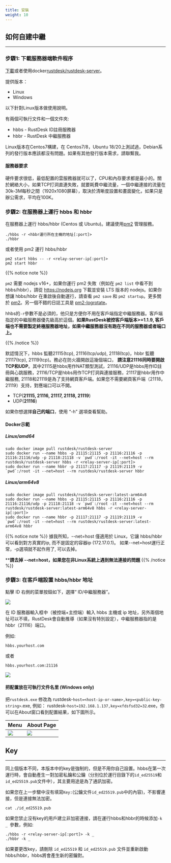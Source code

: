 ```yaml
---
title: 安裝
weight: 10
---
```


## 如何自建中繼
-----------

### 步驟1: 下載服務器端軟件程序

[下載](https://gitee.com/rustdesk/rustdesk-server/)或者使用docker[rustdesk/rustdesk-server](https://hub.docker.com/r/rustdesk/rustdesk-server/tags)。

提供版本：
  - Linux
  - Windows

以下針對Linux版本做使用說明。

有兩個可執行文件和一個文件夾:
  - hbbs - RustDesk ID註冊服務器
  - hbbr - RustDesk 中繼服務器

Linux版本在Centos7構建，在 Centos7/8，Ubuntu 18/20上測試過，Debian系列的發行版本應該都沒有問題。如果有其他發行版本需求，請聯繫我。

#### 服務器要求
硬件要求很低，最低配置的雲服務器就可以了，CPU和內存要求都是最小的。關於網絡大小，如果TCP打洞直連失敗，就要耗費中繼流量，一個中繼連接的流量在30k-3M每秒之間（1920x1080屏幕），取決於清晰度設置和畫面變化，如果只是辦公需求，平均在100K。

### 步驟2: 在服務器上運行 hbbs 和 hbbr

在服務器上運行 hbbs/hbbr (Centos 或 Ubuntu)。建議使用[pm2](https://pm2.keymetrics.io/) 管理服務。

```
./hbbs -r <hbbr運行所在主機的地址[:port]> 
./hbbr 
```

或者使用 pm2 運行 hbbs/hbbr

```
pm2 start hbbs -- -r <relay-server-ip[:port]> 
pm2 start hbbr
```

<a name="demo"></a>
{{% notice note %}}

`pm2` 需要 nodejs v16+，如果你運行 pm2 失敗（例如在 `pm2 list` 中看不到 hbbs/hbbr），請從 https://nodejs.org 下載並安裝 LTS 版本的 nodejs。如果你想讓 hbbs/hbbr 在重啟後自動運行，請查看 `pm2 save` 和 `pm2 startup`。更多關於 [pm2](https://pm2.keymetrics.io/docs/usage/quick-start/)。另一個不錯的日誌工具是 [pm2-logrotate](https://github.com/keymetrics/pm2-logrotate)。


hhbs的`-r`參數不是必須的，他只是方便你不用在客戶端指定中繼服務器。客戶端指定的中繼服務器優先級高於這個。**如果RustDesk被控客戶端版本>=1.1.9, 客戶端也不需要製定終極服務器地址，如果中繼服務器沒有跑在不同的服務器或者端口上。**

{{% /notice %}}

默認情況下，hbbs 監聽21115(tcp), 21116(tcp/udp), 21118(tcp)，hbbr 監聽21117(tcp), 21119(tcp)。務必在防火牆開啟這幾個端口， **請注意21116同時要開啟TCP和UDP**。其中21115是hbbs用作NAT類型測試，21116/UDP是hbbs用作ID註冊與心跳服務，21116/TCP是hbbs用作TCP打洞與連接服務，21117是hbbr用作中繼服務, 21118和21119是為了支持網頁客戶端。如果您不需要網頁客戶端（21118，21119）支持，對應端口可以不開。

- TCP(**21115, 21116, 21117, 21118, 21119**)
- UDP(**21116**)

如果你想選擇**自己的端口**，使用 “-h” 選項查看幫助。

#### Docker示範
##### Linux/amd64
```
sudo docker image pull rustdesk/rustdesk-server
sudo docker run --name hbbs -p 21115:21115 -p 21116:21116 -p 21116:21116/udp -p 21118:21118 -v `pwd`:/root -it --net=host --rm rustdesk/rustdesk-server hbbs -r <relay-server-ip[:port]> 
sudo docker run --name hbbr -p 21117:21117 -p 21119:21119 -v `pwd`:/root -it --net=host --rm rustdesk/rustdesk-server hbbr 
```

##### Linux/arm64v8
```
sudo docker image pull rustdesk/rustdesk-server:latest-arm64v8
sudo docker run --name hbbs -p 21115:21115 -p 21116:21116 -p 21116:21116/udp -p 21118:21118 -v `pwd`:/root -it --net=host --rm rustdesk/rustdesk-server:latest-arm64v8 hbbs -r <relay-server-ip[:port]> 
sudo docker run --name hbbr -p 21117:21117 -p 21119:21119 -v `pwd`:/root -it --net=host --rm rustdesk/rustdesk-server:latest-arm64v8 hbbr 
```

<a name="net-host"></a>

{{% notice note %}}
據我所知，--net=host 僅適用於 Linux，它讓 hbbs/hbbr 可以看到對方真實的ip, 而不是固定的容器ip (172.17.0.1)。
如果--net=host運行正常，-p選項就不起作用了, 可以去掉。

****請去掉 --net=host，如果您在非Linux系統上遇到無法連接的問題**
{{% /notice %}}

### 步驟3: 在客戶端設置 hbbs/hbbr 地址

點擊 ID 右側的菜單按鈕如下，選擇“ ID/中繼服務器”。

![](/docs/en/self-host/install/images/server-set-menu.png)

在 ID 服務器輸入框中（被控端+主控端）輸入 hbbs 主機或 ip 地址，另外兩個地址可以不填，RustDesk會自動推導（如果沒有特別設定），中繼服務器指的是hbbr（21116）端口。

例如:

```
hbbs.yourhost.com
```

或者

```
hbbs.yourhost.com:21116
```
![](/docs/en/self-host/install/images/server-set-window.png)

#### 把配置放在可執行文件名里 (Windows only)

把`rustdesk.exe` 修改為 rustdesk-`host=<host-ip-or-name>,key=<public-key-string>`.exe, 例如： rustdesk-`host=192.168.1.137,key=xfdsfsd32=32`.exe，你可以在About窗口看到配置結果，如下圖所示。

| Menu | About Page |
| -- | -- |
![](/docs/en/self-host/install/images/aboutmenu.png) | ![](/docs/en/self-host/install/images/lic.png) |

## Key
-----------
同上個版本不同，本版本中的key是強制的，但是不用你自己設置。hbbs在第一次運行時，會自動產生一對加密私鑰和公鑰（分別位於運行目錄下的`id_ed25519`和`id_ed25519.pub`文件中），其主要用途是為了通訊加密。

如果您在上一步驟中沒有填寫`Key:`(公鑰文件`id_ed25519.pub`中的內容)，不影響連接，但是連接無法加密。

```
cat ./id_ed25519.pub
```
如果您禁止沒有key的用戶建立非加密連接，請在運行hbbs和hbbr的時候添加`-k _ `參數，例如:

```
./hbbs -r <relay-server-ip[:port]> -k _
./hbbr -k _
```

如果要更改key，請刪除 `id_ed25519` 和 `id_ed25519.pub` 文件並重新啟動 hbbs/hbbr，hbbs將會產生新的密鑰對。